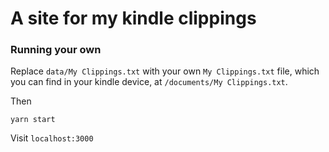 # A site for my kindle clippings

### Running your own

Replace `data/My Clippings.txt` with your own `My Clippings.txt` file, which you can find
in your kindle device, at `/documents/My Clippings.txt`.

Then

```
yarn start
```

Visit `localhost:3000`

